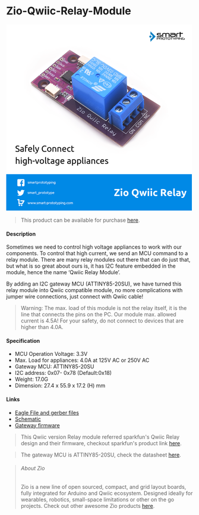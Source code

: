 # Zio-Qwiic-Relay-Module

![](relay.png)

> This product can be available for purchase [here](https://www.smart-prototyping.com/Zio-Qwiic-Relay).



#### Description

Sometimes we need to control high voltage appliances to work with our components. To control that high current, we send an MCU command to a relay module. There are many relay modules out there that can do just that, but what is so great about ours is, it has I2C feature embedded in the module, hence the name ‘Qwiic Relay Module’.

By adding an I2C gateway MCU (ATTINY85-20SU), we have turned this relay module into Qwiic compatible module, no more complications with jumper wire connections, just connect with Qwiic cable!


> Warning: The max. load of this module is not the relay itself, it is the line that connects the pins on the PC. Our module max. allowed current is 4.5A! For your safety, do not connect to devices that are higher than 4.0A.  


#### Specification

* MCU Operation Voltage: 3.3V
* Max. Load for appliances: 4.0A at 125V AC or 250V AC
* Gateway MCU: ATTINY85-20SU
* I2C address: 0x07- 0x78 (Default:0x18)
* Weight: 17.0G
* Dimension: 27.4 x 55.9 x 17.2 (H) mm


#### Links

* [Eagle File and gerber files](https://github.com/ZIOCC/Zio-Qwiic-Relay-Module)
* [Schematic](https://github.com/ZIOCC/Zio-Qwiic-Relay-Module/blob/master/Zio%20Qwiic%20Relay%20Module%20Schematic%20PDF.pdf)
* [Gateway firmware](https://github.com/ZIOCC/Zio-Qwiic-Relay-Module/tree/master/firmware/Qwiic_Relay_Gateway_Firmware)

> This Qwiic version Relay module referred sparkfun's Qwiic Relay design and their firmware, checkout sparkfun's product link [here](https://www.sparkfun.com/products/14712).

> The gateway MCU is ATTINY85-20SU, check the datasheet [here](https://www.mouser.com/datasheet/2/268/Atmel-2586-AVR-8-bit-Microcontroller-ATtiny25-ATti-1315542.pdf).


> ###### About Zio
> Zio is a new line of open sourced, compact, and grid layout boards, fully integrated for Arduino and Qwiic ecosystem. Designed ideally for wearables, robotics, small-space limitations or other on the go projects. Check out other awesome Zio products [here](https://www.smart-prototyping.com/Zio).


